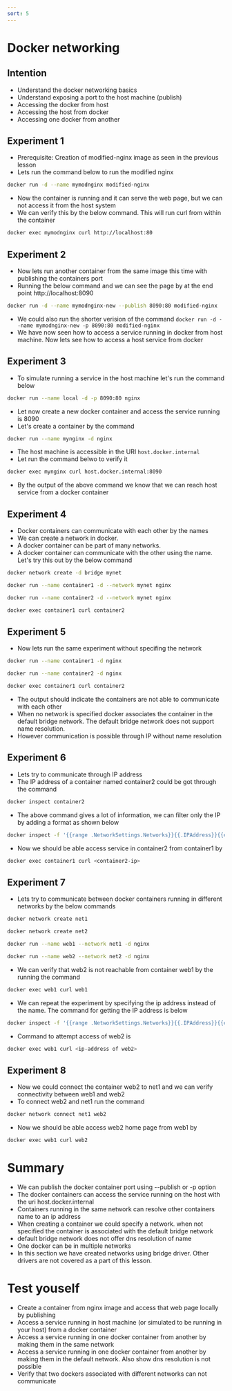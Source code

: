 ```yaml
---
sort: 5
---
```

# Docker networking

## Intention
 * Understand the docker networking basics
 * Understand exposing a port to the host machine (publish)
 * Accessing the docker from host
 * Accessing the host from docker
 * Accessing one docker from another

## Experiment 1
 * Prerequisite: Creation of modified-nginx image as seen in the previous lesson
 * Lets run the command below to run the modified nginx
```bash
docker run -d --name mymodnginx modified-nginx
```
 * Now the container is running and it can serve the web page, but we can not access it from the host system
 * We can verify this by the below command. This will run curl from within the container
```bash
docker exec mymodnginx curl http://localhost:80
```

## Experiment 2
 * Now lets run another container from the same image this time with publishing the containers port
 * Running the below command and we can see the page by at the end point http://localhost:8090
```bash
docker run -d --name mymodnginx-new --publish 8090:80 modified-nginx
```
 * We could also run the shorter verision of the command `docker run -d --name mymodnginx-new -p 8090:80 modified-nginx`
 * We have now seen how to access a service running in docker from host machine. Now lets see how to access a host service from docker

## Experiment 3
 * To simulate running a service in the host machine let's run the command below
```bash
docker run --name local -d -p 8090:80 nginx
```
 * Let now create a new docker container and access the service running is 8090
 * Let's create a container by the command 
```bash
docker run --name mynginx -d nginx
```
 * The host machine is accessible in the URI `host.docker.internal`
 * Let run the command belwo to verify it
```bash
docker exec mynginx curl host.docker.internal:8090
```
 * By the output of the above command we know that we can reach host service from a docker container 

## Experiment 4
 * Docker containers can communicate with each other by the names
 * We can create a network in docker.
 * A docker container can be part of many networks.
 * A docker container can communicate with the other using the name. Let's try this out by the below command
```bash
docker network create -d bridge mynet
```
```bash
docker run --name container1 -d --network mynet nginx
```
```bash
docker run --name container2 -d --network mynet nginx
```
```bash
docker exec container1 curl container2
```
 
## Experiment 5
 * Now lets run the same experiment without specifing the network
```bash
docker run --name container1 -d nginx
```
```bash
docker run --name container2 -d nginx
```
```bash
docker exec container1 curl container2
```
 * The output should indicate the containers are not able to communicate with each other
 * When no network is specified docker associates the container in the default bridge network. The default bridge network does not support name resolution.
 * However communication is possible through IP without name resolution
 
## Experiment 6
 * Lets try to communicate through IP address
 * The IP address of a container named container2 could be got through the command 
```bash
docker inspect container2
```
 * The above command gives a lot of information, we can filter only the IP by adding a format as shown below
```bash
docker inspect -f '{{range .NetworkSettings.Networks}}{{.IPAddress}}{{end}}' container2
```
 * Now we should be able access service in container2 from container1 by 
```bash
docker exec container1 curl <container2-ip>
```
 
 ## Experiment 7
 * Lets try to communicate between docker containers running in different networks by the below commands
```bash
docker network create net1
```
```bash
docker network create net2
```
```bash
docker run --name web1 --network net1 -d nginx
```
```bash
docker run --name web2 --network net2 -d nginx
```
 * We can verify that web2 is not reachable from container web1 by the running the command 
```bash
docker exec web1 curl web1
```
 * We can repeat the experiment by specifying the ip address instead of the name. The command for getting the IP address is below
```bash
docker inspect -f '{{range .NetworkSettings.Networks}}{{.IPAddress}}{{end}}' web2
```
 * Command to attempt access of web2 is 
```bash
docker exec web1 curl <ip-address of web2>
```

 ## Experiment 8
 * Now we could connect the container web2 to net1 and we can verify connectivity between web1 and web2
 * To connect web2 and net1 run the command 
```bash
docker network connect net1 web2
```
 * Now we should be able access web2 home page from web1 by 
```bash
docker exec web1 curl web2
```
 
# Summary
 * We can publish the docker container port using --publish or -p option
 * The docker containers can access the service running on the host with the uri host.docker.internal
 * Containers running in the same network can resolve other containers name to an ip address
 * When creating a container we could specify a network. when not specified the container is associated with the default bridge network
 * default bridge network does not offer dns resolution of name
 * One docker can be in multiple networks
 * In this section we have created networks using bridge driver. Other drivers are not covered as a part of this lesson.

# Test youself
 * Create a container from nginx image and access that web page locally by publishing
 * Access a service running in host machine (or simulated to be running in your host) from a docker container
 * Access a service running in one docker container from another by making them in the same network
 * Access a service running in one docker container from another by making them in the default network. Also show dns resolution is not possible
 * Verify that two dockers associated with different networks can not communicate
